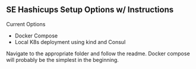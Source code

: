 ## SE Hashicups Setup Options w/ Instructions

Current Options

* Docker Compose 
* Local K8s deployment using kind and Consul

Navigate to the appropriate folder and follow the readme. Docker compose will probably be the simplest in the beginning.

